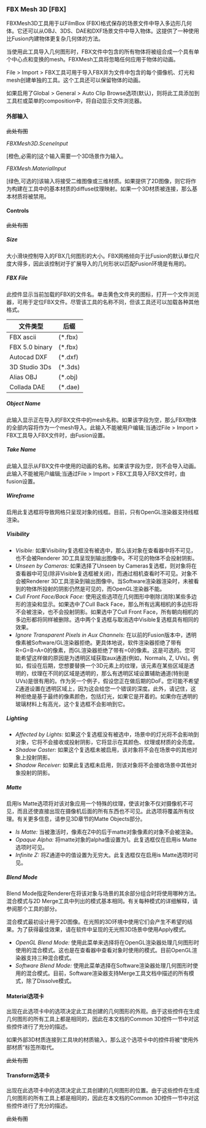 ### FBX Mesh 3D [FBX]

FBXMesh3D工具用于以FilmBox (FBX)格式保存的场景文件中导入多边形几何体。它还可以从OBJ、3DS、DAE和DXF场景文件中导入物体。这提供了一种使用比Fusion内建物体更复杂几何体的方法。

当使用此工具导入几何图形时，FBX文件中包含的所有物体将被组合成一个具有单个中心点和变换的mesh。FBXMesh工具将忽略任何应用于物体的动画。

File > Import > FBX工具可用于导入FBX并为文件中包含的每个摄像机、灯光和mesh创建单独的工具。这个工具还可以保留物体的动画。

如果启用了Global > General > Auto Clip Browse选项(默认)，则将此工具添加到工具栏或菜单的composition中，将自动显示文件浏览器。

#### 外部输入

~~此处有图~~

*FBXMesh3D.SceneInput*

[橙色,必需的]这个输入需要一个3D场景作为输入。

*FBXMesh.MaterialInput*

[绿色,可选的]该输入将接受二维图像或三维材质。如果提供了2D图像，则它将作为构建在工具中的基本材质的diffuse纹理映射。如果一个3D材质被连接，那么基本材质将被禁用。

#### Controls

~~此处有图~~

##### Size

大小滑块控制导入的FBX几何图形的大小。FBX网格倾向于比Fusion的默认单位尺度大得多，因此该控制对于扩展导入的几何形状以匹配Fusion环境是有用的。

##### FBX File

此控件显示当前加载的FBX的文件名。单击黄色文件夹的图标，打开一个文件浏览器，可用于定位FBX文件。尽管该工具的名称不同，但该工具还可以加载各种其他格式。

| 文件类型       | 后缀    |
| -------------- | ------- |
| FBX ascii      | (*.fbx) |
| FBX 5.0 binary | (*.fbx) |
| Autocad DXF    | (*.dxf) |
| 3D Studio 3Ds  | (*.3ds) |
| Alias OBJ      | (*.obj) |
| Collada DAE    | (*.dae) |

##### Object Name

此输入显示正在导入的FBX文件中的mesh名称。如果该字段为空，那么FBX物体的全部内容将作为一个mesh导入。此输入不能被用户编辑;当通过File > Import > FBX工具导入FBX文件时，由Fusion设置。

##### Take Name

此输入显示从FBX文件中使用的动画的名称。如果该字段为空，则不会导入动画。此输入不能被用户编辑;当通过File > Import > FBX工具导入FBX文件时，由fusion设置。

##### Wireframe

启用此复选框将导致网格只呈现对象的线框。目前，只有OpenGL渲染器支持线框渲染。

##### Visibility

- *Visible:* 如果Visibility复选框没有被选中，那么该对象在查看器中将不可见，也不会被Renderer 3D工具呈现到输出图像中。不可见的物体不会投射阴影。
- *Unseen by Cameras:* 如果选择了Unseen by Cameras复选框，则对象将在查看器中可见(除非Visible复选框被关闭)，而通过相机查看时不可见。对象不会被Renderer 3D工具渲染到输出图像中。当Software渲染器渲染时，未被看到的物体所投射的阴影仍然是可见的，而OpenGL渲染器不能。
- *Cull Front Face/Back Face:* 使用这些选项在几何图形中剔除(消除)某些多边形的渲染和显示。如果选中了Cull Back Face，那么所有远离相机的多边形将不会被渲染，也不会投射阴影。如果选中了Cull Front Face，所有朝向相机的多边形都将同样被删除。选中两个复选框与取消选中Visible复选框具有相同的效果。
- *Ignore Transparent Pixels in Aux Channels:* 在以前的Fusion版本中，透明像素被Software/GL渲染器拒绝。更具体地说，软件渲染器拒绝了带有R=G=B=A=0的像素，而GL渲染器拒绝了带有=0的像素。这是可选的。您可能希望这样做的原因是为透明区域获取aux通道(例如，Normals, Z, UVs)。例如，假设在后期，您想要替换一个3D元素上的纹理，该元素在某些区域是透明的，纹理在不同的区域是透明的，那么有透明区域设置辅助通道(特别是UVs)是很有用的。作为另一个例子，假设您正在做后期的DoF。您可能不希望Z通道设置在透明区域上，因为这会给您一个错误的深度。此外，请记住，这种拒绝是基于最终的像素颜色，包括灯光，如果它是开着的。如果你在透明的玻璃材料上有高光，这个复选框不会影响到它。

##### Lighting

- *Affected by Lights:* 如果这个复选框没有被选中，场景中的灯光将不会影响到对象，它将不会接收或投射阴影，它将显示在其颜色、纹理或材质的全亮度。
- *Shadow Caster:* 如果这个复选框未被启用，该对象将不会在场景中的其他对象上投射阴影。
- *Shadow Receiver:* 如果此复选框未启用，则该对象将不会接收场景中其他对象投射的阴影。

##### Matte

启用Is Matte选项将对该对象应用一个特殊的纹理，使该对象不仅对摄像机不可见，而且还使直接出现在摄像机后面的所有东西也不可见。此选项将覆盖所有纹理。有关更多信息，请参见3D章节的Matte Objects部分。

- *Is Matte:* 当被激活时，像素在Z中的后于matte对象像素的对象不会被渲染。
- *Opaque Alpha:* 将matte对象的alpha值设置为1。此复选框仅在启用is Matte选项时可见。
- *Infinite Z:* 将Z通道中的值设置为无穷大。此复选框仅在启用is Matte选项时可见。

##### Blend Mode

Blend Mode指定Renderer在将该对象与场景的其余部分组合时将使用哪种方法。混合模式与2D Merge工具中列出的模式基本相同。有关每种模式的详细解释，请参阅那个工具的部分。

混合模式最初设计用于2D图像。在光照的3D环境中使用它们会产生不希望的结果。为了获得最佳效果，请在软件中呈现的无光照3D场景中使用Apply模式。

- *OpenGL Blend Mode:* 使用此菜单来选择将在OpenGL渲染器处理几何图形时使用的混合模式。这也是在查看器中查看对象时使用的模式。目前OpenGL渲染器支持三种混合模式。
- *Software Blend Mode:* 使用此菜单选择在Software渲染器处理几何图形时使用的混合模式。目前，Software渲染器支持Merge工具文档中描述的所有模式，除了Dissolve模式。

#### Material选项卡

出现在此选项卡中的选项决定此工具创建的几何图形的外观。由于这些控件在生成几何图形的所有工具上都是相同的，因此在本文档的Common 3D控件一节中对这些控件进行了充分的描述。

如果外部3D材质连接到工具块的材质输入，那么这个选项卡中的控件将被“使用外部材质”标签所取代。

~~此处有图~~

#### Transform选项卡

出现在此选项卡中的选项决定此工具创建的几何图形的位置。由于这些控件在生成几何图形的所有工具上都是相同的，因此在本文档的Common 3D控件一节中对这些控件进行了充分的描述。

~~此处有图~~